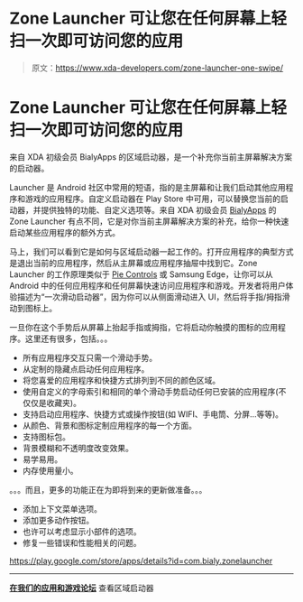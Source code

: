 # Zone Launcher 可让您在任何屏幕上轻扫一次即可访问您的应用

> 原文：<https://www.xda-developers.com/zone-launcher-one-swipe/>

# Zone Launcher 可让您在任何屏幕上轻扫一次即可访问您的应用

来自 XDA 初级会员 BialyApps 的区域启动器，是一个补充你当前主屏幕解决方案的启动器。

Launcher 是 Android 社区中常用的短语，指的是主屏幕和让我们启动其他应用程序和游戏的应用程序。自定义启动器在 Play Store 中可用，可以替换您当前的启动器，并提供独特的功能、自定义选项等。来自 XDA 初级会员 [BialyApps](https://forum.xda-developers.com/member.php?u=10111645) 的 Zone Launcher 有点不同，它是对你当前主屏幕解决方案的补充，给你一种快速启动某些应用程序的额外方式。

马上，我们可以看到它是如何与区域启动器一起工作的。打开应用程序的典型方式是退出当前的应用程序，然后从主屏幕或应用程序抽屉中找到它。Zone Launcher 的工作原理类似于 [Pie Controls](https://www.xda-developers.com/pie-controls-for-all-devices-froyo-onward/) 或 Samsung Edge，让你可以从 Android 中的任何应用程序和任何屏幕快速访问应用程序和游戏。开发者将用户体验描述为“一次滑动启动器”，因为你可以从侧面滑动进入 UI，然后将手指/拇指滑动到图标上。

一旦你在这个手势后从屏幕上抬起手指或拇指，它将启动你触摸的图标的应用程序。这里还有很多，包括。。。

*   所有应用程序交互只需一个滑动手势。
*   从定制的隐藏点启动任何应用程序。
*   将您喜爱的应用程序和快捷方式排列到不同的颜色区域。
*   使用自定义的字母索引和相同的单个滑动手势启动任何已安装的应用程序(不仅仅是收藏夹)。
*   支持启动应用程序、快捷方式或操作按钮(如 WIFI、手电筒、分屏...等等)。
*   从颜色、背景和图标定制应用程序的每一个方面。
*   支持图标包。
*   背景模糊和不透明度改变效果。
*   易学易用。
*   内存使用量小。

。。。而且，更多的功能正在为即将到来的更新做准备。。。

*   添加上下文菜单选项。
*   添加更多动作按钮。
*   也许可以考虑显示小部件的选项。
*   修复一些错误和性能相关的问题。

https://play.google.com/store/apps/details?id=com.bialy.zonelauncher

* * *

[**在我们的应用和游戏论坛**](https://forum.xda-developers.com/android/apps-games/app-zone-launcher-one-swipe-smart-t3971403) 查看区域启动器